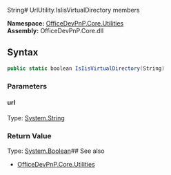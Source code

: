String# UrlUtility.IsIisVirtualDirectory members
  

**Namespace:** [OfficeDevPnP.Core.Utilities](OfficeDevPnP.Core.Utilities.md)  
**Assembly:** OfficeDevPnP.Core.dll  
## Syntax
```C#
public static boolean IsIisVirtualDirectory(String)
```
### Parameters
#### url
Type: [System.String](System.String.md) 
#### 
### Return Value
Type: [System.Boolean](System.Boolean.md)## See also
- [OfficeDevPnP.Core.Utilities](OfficeDevPnP.Core.Utilities.md)
